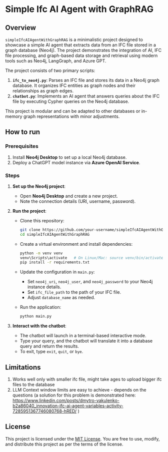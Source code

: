 # Simple Ifc AI Agent with GraphRAG

## Overview

`simpleIfcAIAgentWithGraphRAG` is a minimalistic project designed to showcase a simple AI agent that extracts data from an IFC file stored in a graph database (Neo4j). The project demonstrates the integration of AI, IFC file processing, and graph-based data storage and retrieval using modern tools such as Neo4j, LangGraph, and Azure GPT.

The project consists of two primary scripts:
1. **`ifc_to_neo4j.py`**: Parses an IFC file and stores its data in a Neo4j graph database. It organizes IFC entities as graph nodes and their relationships as graph edges.
2. **`chatbot.py`**: Implements an AI agent that answers queries about the IFC file by executing Cypher queries on the Neo4j database.

This project is modular and can be adapted to other databases or in-memory graph representations with minor adjustments.

## How to run

### Prerequisites 

1. Install **Neo4j Desktop** to set up a local Neo4j database.
2. Deploy a ChatGPT model instance via **Azure OpenAI Service**.

### Steps

1. **Set up the Neo4j project**:
   - Open **Neo4j Desktop** and create a new project.
   - Note the connection details (URI, username, password).

2. **Run the project**:
   - Clone this repository:
     ```bash
     git clone https://github.com/your-username/simpleIfcAIAgentWithGraphRAG.git
     cd simpleIfcAIAgentWithGraphRAG
     ```
   - Create a virtual environment and install dependencies:
     ```bash
     python -m venv venv
     venv\Scripts\activate   # On Linux/Mac: source venv/bin/activate
     pip install -r requirements.txt
     ```
   - Update the configuration in `main.py`:
     - Set `neo4j_uri`, `neo4j_user`, and `neo4j_password` to your Neo4j instance details.
     - Set `ifc_file_path` to the path of your IFC file.
     - Adjust `database_name` as needed.

   - Run the application:
     ```bash
     python main.py
     ```

3. **Interact with the chatbot**:
   - The chatbot will launch in a terminal-based interactive mode.
   - Type your query, and the chatbot will translate it into a database query and return the results.
   - To exit, type `exit`, `quit`, or `bye`.

## Limitations

1. Works well only with smaller ifc file, might take ages to upload bigger ifc files to the database
2. LLM Context window limits are easy to achieve - depends on the questions
(a solution for this problem is demonstrated here: https://www.linkedin.com/posts/dmytro-vakulenko-b2a86040_innovation-ifc-ai-agent-variables-activity-7285951367746080768-hRED/ )

## License

This project is licensed under the [MIT License](LICENSE). You are free to use, modify, and distribute this project as per the terms of the license.
